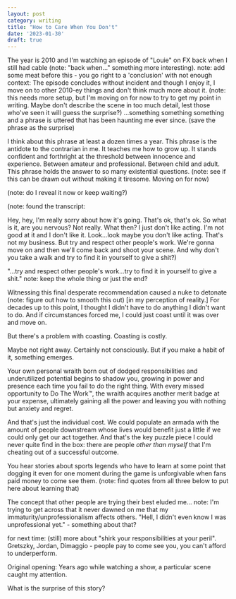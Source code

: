 ```yaml
---
layout: post
category: writing
title: "How to Care When You Don't"
date: '2023-01-30'
draft: true
---
```


The year is 2010 and I'm watching an episode of "Louie" on FX back when I still had cable (note: "back when..." something more interesting). note: add some meat before this - you go right to a 'conclusion' with not enough context: The episode concludes without incident and though I enjoy it, I move on to other 2010-ey things and don't think much more about it. (note: this needs more setup, but I'm moving on for now to try to get my point in writing. Maybe don't describe the scene in too much detail, lest those who've seen it will guess the surprise?) ...something something something and a phrase is uttered that has been haunting me ever since. (save the phrase as the surprise) 

I think about this phrase at least a dozen times a year. This phrase is the antidote to the contrarian in me. It teaches me how to grow up. It stands confident and forthright at the threshold between innocence and experience. Between amateur and professional. Between child and adult. This phrase holds the answer to so many existential questions. (note: see if this can be drawn out without making it tiresome. Moving on for now)

(note: do I reveal it now or keep waiting?)

(note: found the transcript:

Hey, hey, I'm really sorry about how it's going.
That's ok, that's ok. So what is it, are you nervous?
Not really.
What then?
I just don't like acting. I'm not good at it and I don't like it.
Look...look maybe you don't like acting. That's not my business. But try and respect other people's work. We're gonna move on and then we'll come back and shoot your scene. And why don't you take a walk and try to find it in yourself to give a shit?)

"...try and respect other people's work...try to find it in yourself to give a shit." note: keep the whole thing or just the end?

Witnessing this final desperate recommendation caused a nuke to detonate (note: figure out how to smooth this out) [in my perception of reality.] For decades up to this point, I thought I didn't have to do anything I didn't want to do. And if circumstances forced me, I could just coast until it was over and move on.

But there's a problem with coasting. Coasting is costly.

Maybe not right away. Certainly not consciously. But if you make a habit of it, something emerges.

Your own personal wraith born out of dodged responsibilities and underutilized potential begins to shadow you, growing in power and presence each time you fail to do the right thing. With every missed opportunity to Do The Work™, the wraith acquires another merit badge at your expense, ultimately gaining all the power and leaving you with nothing but anxiety and regret.

And that's just the individual cost. We could populate an armada with the amount of people downstream whose lives would benefit just a little if we could only get our act together. And that's the key puzzle piece I could never quite find in the box: there are people _other than myself_ that I'm cheating out of a successful outcome.

You hear stories about sports legends who have to learn at some point that dogging it even for one moment during the game is unforgivable when fans paid money to come see them. (note: find quotes from all three below to put here about learning that)

The concept that other people are trying their best eluded me... note: I'm trying to get across that it never dawned on me that my immaturity/unprofessionalism affects others. "Hell, I didn't even know I was unprofessional yet." - something about that?

for next time: (still) more about "shirk your responsibilities at your peril". Gretszky, Jordan, Dimaggio - people pay to come see you, you can't afford to underperform.



Original opening: 
Years ago while watching a show, a particular scene caught my attention. 



What is the surprise of this story?